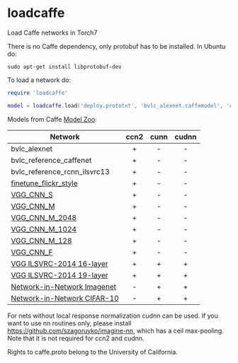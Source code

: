loadcaffe
=========

Load Caffe networks in Torch7

There is no Caffe dependency, only protobuf has to be installed. In Ubuntu do:

```
sudo apt-get install libprotobuf-dev
```

To load a network do:

```lua
require 'loadcaffe'

model = loadcaffe.load('deploy.prototxt', 'bvlc_alexnet.caffemodel', 'ccn2')
```

Models from Caffe [Model Zoo](https://github.com/BVLC/caffe/wiki/Model-Zoo):

| Network  | ccn2 | cunn | cudnn |
| ------------- | :-------------: | :-------: | :---: |
| bvlc_alexnet | + | - | - |
| bvlc_reference_caffenet | + | - | - |
| bvlc_reference_rcnn_ilsvrc13 | + | - | - |
| [finetune_flickr_style](https://gist.github.com/sergeyk/034c6ac3865563b69e60) | + | - | - |
| [VGG_CNN_S](https://gist.github.com/ksimonyan/fd8800eeb36e276cd6f9)  | +  | - | - |
| [VGG_CNN_M](https://gist.github.com/ksimonyan/f194575702fae63b2829)  | +  | - | - |
| [VGG_CNN_M_2048](https://gist.github.com/ksimonyan/78047f3591446d1d7b91)  | +  | - | - |
| [VGG_CNN_M_1024](https://gist.github.com/ksimonyan/f0f3d010e6d5f0100274)  | +  | - | - |
| [VGG_CNN_M_128](https://gist.github.com/ksimonyan/976847408258292576a1)  | +  | - | - |
| [VGG_CNN_F](https://gist.github.com/ksimonyan/a32c9063ec8e1118221a)  | +  | - | - |
| [VGG ILSVRC-2014 16-layer](https://gist.github.com/ksimonyan/211839e770f7b538e2d8) | + | + | + |
| [VGG ILSVRC-2014 19-layer](https://gist.github.com/ksimonyan/3785162f95cd2d5fee77) | + | + | + |
| [Network-in-Network Imagenet](https://gist.github.com/mavenlin/d802a5849de39225bcc6) | - | + | + |
| [Network-in-Network CIFAR-10](https://gist.github.com/mavenlin/e56253735ef32c3c296d) | - | + | + |

For nets without local response normalization cudnn can be used. If you want to use nn routines only, please install https://github.com/szagoruyko/imagine-nn, which has a ceil max-pooling. Note that it is not required for ccn2 and cudnn.

Rights to caffe.proto belong to the University of California.
